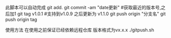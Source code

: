 此脚本可以自动完成
git add.
git commit -am "date更新"
#获取最近的版本号,之后加1
git tag v1.0.1 #支持到v1.0.9 之后更新为 v1.1.0
git push origin "分支名"
git push origin tag

使用方法
在使用之前保证已经依赖远程仓库
版本格式为vx.x.x
./gitpush.sh
